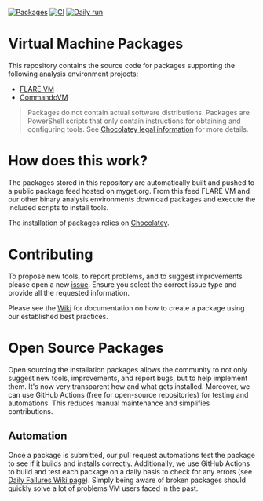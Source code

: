 [![Packages](https://gist.githubusercontent.com/vm-packages/0e28118f551692f3401ac669e1d6761d/raw/packages_badge.svg)](packages)
[![CI](https://github.com/mandiant/VM-packages/workflows/CI/badge.svg)](https://github.com/mandiant/VM-packages/actions?query=workflow%3ACI+branch%3Amain)
[![Daily run](https://github.com/mandiant/VM-packages/workflows/daily/badge.svg)](https://github.com/mandiant/VM-Packages/wiki/Daily-Failures)

# Virtual Machine Packages

This repository contains the source code for packages supporting the following analysis environment projects:
* [FLARE VM](https://github.com/mandiant/flare-vm)
* [CommandoVM](https://github.com/mandiant/commando-vm)

> Packages do not contain actual software distributions. Packages are PowerShell scripts that only contain instructions for obtaining and configuring tools. See [Chocolatey legal information](https://docs.chocolatey.org/en-us/information/legal) for more details.

# How does this work?
The packages stored in this repository are automatically built and pushed to a public package feed hosted on myget.org. From this feed FLARE VM and our other binary analysis environments download packages and execute the included scripts to install tools.

The installation of packages relies on [Chocolatey](https://chocolatey.org/).

# Contributing
To propose new tools, to report problems, and to suggest improvements please open a new [issue](https://github.com/mandiant/VM-Packages/issues).
Ensure you select the correct issue type and provide all the requested information.

Please see the [Wiki](https://github.com/mandiant/VM-Packages/wiki) for documentation on how to create a package using our established best practices.

# Open Source Packages
Open sourcing the installation packages allows the community to not only suggest new tools, improvements, and report bugs, but to help implement them. It's now very transparent how and what gets installed. Moreover, we can use GitHub Actions (free for open-source repositories) for testing and automations. This reduces manual maintenance and simplifies contributions.

## Automation
Once a package is submitted, our pull request automations test the package to see if it builds and installs correctly. Additionally, we use GitHub Actions to build and test each package on a daily basis to check for any errors (see [Daily Failures Wiki page](https://github.com/mandiant/VM-Packages/wiki/Daily-Failures)). Simply being aware of broken packages should quickly solve a lot of problems VM users faced in the past.
